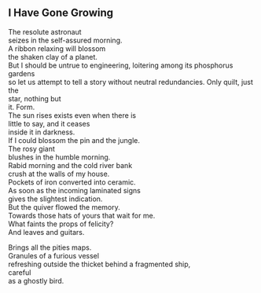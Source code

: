 I Have Gone Growing
-------------------
The resolute astronaut  
seizes in the self-assured morning.  
A ribbon relaxing will blossom  
the shaken clay of a planet.  
But I should be untrue to engineering, loitering among its phosphorus gardens  
so let us attempt to tell a story without neutral redundancies. Only quilt, just the  
star, nothing but  
it. Form.  
The sun rises exists even when there is  
little to say, and it ceases  
inside it in darkness.  
If I could blossom the pin and the jungle.  
The rosy giant  
blushes in the humble morning.  
Rabid morning and the cold river bank  
crush at the walls of my house.  
Pockets of iron converted into ceramic.  
As soon as the incoming laminated signs  
gives the slightest indication.  
But the quiver flowed the memory.  
Towards those hats of yours that wait for me.  
What faints the props of felicity?  
And leaves and guitars.  
  
Brings all the pities maps.  
Granules of a furious vessel  
refreshing outside the thicket behind a fragmented ship,  
careful  
as a ghostly bird.  
